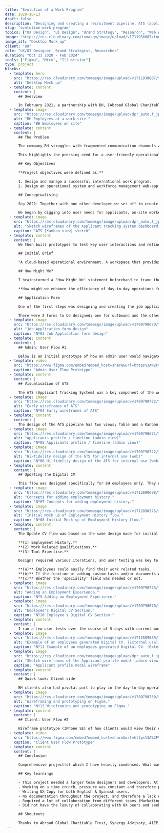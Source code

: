 ```yaml
---
title: "Evolution of a Work Program"
date: 2020-10-13
draft: false
description: "Designing and creating a recruitment pipeline, ATS (applicant tracking system), and employee directory, for a labour hire & construction company based in the Auckland. Due to the involvement of multiple businesses and international partnerships some of the work has been omitted."
slug: "evolution-work-program"
topics: ["UX Design", "UI Design", "Brand Strategy", "Research", "Web App", "ATS"]
image: "https://res.cloudinary.com/tomasgo/image/upload/v1711938887/tomas-master/img/bh_full_img_hkyp7i.jpg"
image_alt: "Desktop Mock up"
client: "BH"
role: "UX/UI Designer, Brand Strategist, Researcher"
duration: "Oct 13 2020 - Feb 2024"
tools: ["Figma", "Miro", "Illustrator"]
type: project
blocks:
  - template: hero
    src: "https://res.cloudinary.com/tomasgo/image/upload/v1711938887/tomas-master/img/bh_full_img_hkyp7i.jpg"
    alt: "Desktop Mock up"
  - template: content
    content: |
      ## Overview

      In February 2021, a partnership with BH, [Abroad Global Charitable Trust](https://www.abroad-global.com), and Synergy Advisory gave birth to the 'CNZL' program, a overseas construction work program. The success of the program led to the development of BH Connect, an operational system and workforce management web-app for BH.
  - template: image
    src: "https://res.cloudinary.com/tomasgo/image/upload/dpr_auto,f_jpg,q_auto:eco/v1711956289/tomas-master/img/bh_workers_aiwuoh.jpg"
    alt: "BH Employees at a work site."
    caption: "BH Employees on site"
  - template: content
    content: |
      ## The Problem

      The company BH struggles with fragmented communication channels and lacks intuitive workforce management tools, hindering efficient day-to-day operations. Existing solutions fail to streamline processes, resulting in delays, miscommunications, and decreased productivity.

      This highlights the pressing need for a user-friendly operational system and workforce management web-app customized for BH's unique needs, facilitating seamless communication and enhancing overall project execution efficiency.

      ## Key Objectives

      **Project objectives were defined as:**

      1. Design and manage a successful international work program.
      2. Design an operational system and workforce management web-app to assist in day-to-day operations in BH.

      ## Conceptualising

      Sep 2022: Together with one other developer we set off to create the proposed web-app.

      We began by digging into user needs for applicants, on-site workers and internal employees. From there, I sketched out rough ideas and turned them into detailed wireframes for both mobile and web.
  - template: image
    src: "https://res.cloudinary.com/tomasgo/image/upload/dpr_auto,f_jpg,q_auto:eco/v1710321967/tomas-master/img/bh_kanban_wireframe_zfwgyh.jpg"
    alt: "Sketch wireframes of the Applicant tracking system dashboard [admin view]"
    caption: "ATS [Kanban view] sketch"
  - template: content
    content: |
      We then built prototypes to test key user interactions and refine our designs. Throughout the process, we kept communication open and welcomed feedback from stakeholders and team members. This collaborative and iterative approach laid the groundwork for a successful web application.

      ## Initial Brief

      "A cloud-based operational environment. A workspace that provides an intelligent and intuitive approach to workforce management. Re-imagining the way we manage our employees and clients by leveraging technology. Translating business needs into software a project."

      ## How Might We?

      I brainstormed a 'How Might We' statement beforehand to frame the primary problems and user needs. This was key before jumping to the solutions.

      **How might we enhance the efficiency of day-to-day operations for labor hire companies, through an intuitive workforce management web-app to improve communication between clients, employees and internal team?**

      ## Application Form

      One of the first steps was designing and creating the job application forms. I already had a starting point, taking the layout structure and questions from the CNZL application form.

      There were 2 forms to be designed; one for outbound and the other for inbound applications. I will cover the outbound form. The original language of the form was in Spanish, I have translated the copy to English for case study purposes.
  - template: image
    src: "https://res.cloudinary.com/tomasgo/image/upload/v1709798670/tomas-master/img/bh_application_form_lhmfvo.webp"
    alt: "Job Application form design"
    caption: "Nº03 Job Application form design"
  - template: content
    content: |
      ## Admin: User Flow #1

      Below is an initial prototype of how an admin user would navigate through the applicant directory. Here they would view and select applicants to add to their lists.
  - template: video
    src: "https://www.figma.com/embed?embed_host=share&url=https%3A%2F%2Fwww.figma.com%2Fproto%2FKxbJZ8YF81N2Fnuer1iZNm%2FPrototypes%3Fpage-id%3D0%253A1%26type%3Ddesign%26node-id%3D102-245%26viewport%3D69%252C-170%252C0.17%26t%3DO5nHn6hVlU5dbmuT-1%26scaling%3Dcontain%26starting-point-node-id%3D102%253A245%26mode%3Ddesign"
    caption: "Admin User Flow Prototype"
  - template: content
    content: |
      ## Visualisation of ATS

      The ATS (Applicant Tracking System) was a key component of the web-app. This is where the internal team would track applicant progress through the recruitment and selection pipeline.
  - template: image
    src: "https://res.cloudinary.com/tomasgo/image/upload/v1709798722/tomas-master/img/bh_ats_wireframe_nwblli.webp"
    alt: "Early wireframes of ATS"
    caption: "Nº04 Early wireframes of ATS"
  - template: content
    content: |
      The design of the ATS pipeline has two views; Table and a Kanban inspired visualisation. By default an applicants profile appears on the first card, as they progress with the hiring and selection process, they move along, a natural linear flow. Applicant's profiles would include a comprehensive showcase of all the key data needed by the internal admin team.
  - template: image
    src: "https://res.cloudinary.com/tomasgo/image/upload/v1709798671/tomas-master/img/bh_applicants_profile_fyjoct.webp"
    alt: "Applicants profile / timeline (admin view)"
    caption: "Nº05 Applicants profile / timeline (admin view)"
  - template: image
    src: "https://res.cloudinary.com/tomasgo/image/upload/v1709798722/tomas-master/img/bh_ats_internal_wvponc.webp"
    alt: "Hi-fidelity design of the ATS for internal use (web)"
    caption: "Nº06 Hi-fidelity design of the ATS for internal use (web)"
  - template: content
    content: |
      ## Updating the Digital CV

      This flow was designed specifically for BH employees only. They would be asked to routinely update their CV's. The solution was to create a dedicated account, dashboard and digital CV section for all employees, they would easily login to their account and update all the information they required.
  - template: image
    src: "https://res.cloudinary.com/tomasgo/image/upload/v1712890698/tomas-master/img/bh_employment_history_concepts_jw7ima.jpg"
    alt: "Concepts for adding employment history."
    caption: "Nº07 Concepts for adding employment history."
  - template: image
    src: "https://res.cloudinary.com/tomasgo/image/upload/v1712890275/tomas-master/img/bh_employment_history_s8x5zc.jpg"
    alt: "Initial Mock up of Employment History flow."
    caption: "Nº08 Initial Mock up of Employment History flow."
  - template: content
    content: |
      The Update CV flow was based on the same design made for initial applicants who successfully passed the application form filters. It's divided into 3 sections:

      **(1) Employment History.**
      **(2) Work Related Qualifications.**
      **(3) Tool Expertise.**

      Designs required various iterations, and user testing was key to evaluate if:

      **(a)** Employees could easily find their work related tasks.
      **(b)** If the function of adding custom tasks and/or documents was intuitive or required more iterations..
      **(c)** Whether the 'speciality' field was needed or not.
  - template: image
    src: "https://res.cloudinary.com/tomasgo/image/upload/v1709798723/tomas-master/img/bh_digital_cv_epyw9s.webp"
    alt: "Adding an Employment Experience."
    caption: "Nº9 Adding an Employment Experience."
  - template: image
    src: "https://res.cloudinary.com/tomasgo/image/upload/v1709798670/tomas-master/img/bh_adding_experience_yzcuje.webp"
    alt: "Employee's Digital CV Section."
    caption: "Nº10 Employee's Digital CV Section."
  - template: content
    content: |
      I ran a few user tests over the course of 5 days with current workers and observed their interactions and took notes. They were able successfully complete the tasks I set for them — to update their CV's, upload any related qualifications and any other relevant information successfully. It resulted in generating a comprehensive CV format, that was ready to show to clients.
  - template: image
    src: "https://res.cloudinary.com/tomasgo/image/upload/v1712889689/tomas-master/img/BH_Profile_cv_ka8xz1.jpg"
    alt: "Example of an employees generated Digital CV. (External use)."
    caption: "Nº11 Example of an employees generated Digital CV. (External use)."
  - template: image
    src: "https://res.cloudinary.com/tomasgo/image/upload/dpr_auto,f_jpg,q_auto:eco/v1710322369/tomas-master/img/bh_applicant_profile_wireframe_dsrbri.jpg"
    alt: "Sketch wireframes of the Applicant profile modal [admin view]"
    caption: "Applicant profile modal wireframe"
  - template: content
    content: |
      ## Quick look: Client side

      BH clients also had pivotal part to play in the day-to-day operations. Their role was considered to be implemented on the web-app; primarily the function regarding staff requests. It was left till last in the project as we had to prioritise internal admin use for operations and application process for applicants.
  - template: image
    src: "https://res.cloudinary.com/tomasgo/image/upload/v1709798730/tomas-master/img/bh_client_wireframe_monjif.webp"
    alt: "Wireframing and prototyping on Figma."
    caption: "Nº12 Wireframing and prototyping on Figma."
  - template: content
    content: |
      ## Client: User Flow #2

      Wireframe prototype (IPhone SE) of how clients would view their dashboard, request staff and view current hired staff. (Hugo was the initial name for the platform).
  - template: video
    src: "https://www.figma.com/embed?embed_host=share&url=https%3A%2F%2Fwww.figma.com%2Fproto%2FKxbJZ8YF81N2Fnuer1iZNm%2FPrototypes%3Fpage-id%3D103%253A1985%26type%3Ddesign%26node-id%3D103-2823%26viewport%3D437%252C716%252C0.34%26t%3DRg1fMd7O8wXHPNF0-1%26scaling%3Dscale-down%26starting-point-node-id%3D103%253A2823%26mode%3Ddesign"
    caption: "Client User Flow Prototype"
  - template: content
    content: |
      ## Conclusion

      Comprehensive project(s) which I have heavily condensed. What was a work program transformed into a hiring operating system for infrastructure and construction companies. From candidate sourcing (pool) to applicant screening, remote interviewing, all the way to contract processing and support for immigration advisors for overseas applicants.

      ## Key learnings

      - ​This project needed a larger team designers and developers. At some times I was both a UX/UI designer and product manager.
      - Working on a time crunch, pressure was constant and therefore prioritisation was key.
      - Writing UX Copy for both English & Spanish users.
      - No documentation throughout the project, and therefore a lack of images and videos showcasing design related tasks or processes.
      - Required a lot of collaboration from different teams (Marketing, Compliance, HR, Immigration and Legal).
      - Did not have the luxury of collaborating with UX peers and seeking their feedback or assistance. So every decision required more forethought before tackling the work.

      ## Shoutouts

      Thanks to Abroad Global Charitable Trust, Synergy Advisory, AIEP, Chile Valora, and the Pucón govt.
---
```


